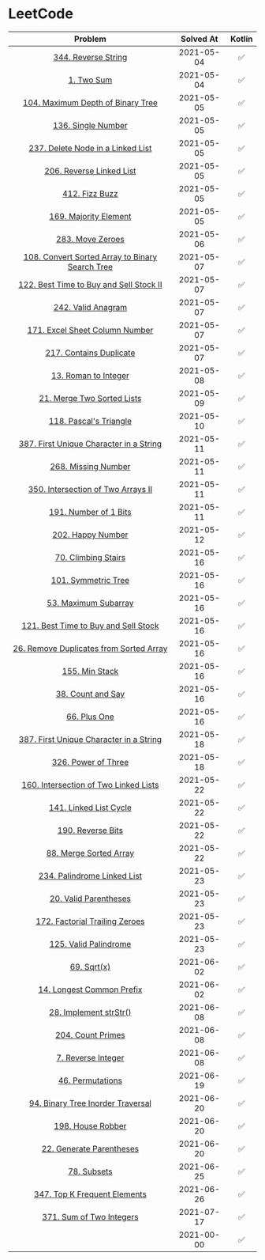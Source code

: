# LeetCode

|                                           Problem                                            | Solved At  | Kotlin |
| :------------------------------------------------------------------------------------------: | :--------: | :----: |
|                    [344. Reverse String](./src/main/kotlin/reverseString)                    | 2021-05-04 |   ✅   |
|                            [1. Two Sum](./src/main/kotlin/twoSum)                            | 2021-05-04 |   ✅   |
|       [104. Maximum Depth of Binary Tree](./src/main/kotlin/maximumDepthOfBinaryTree)        | 2021-05-05 |   ✅   |
|                     [136. Single Number](./src/main/kotlin/singleNumber)                     | 2021-05-05 |   ✅   |
|        [237. Delete Node in a Linked List](./src/main/kotlin/deleteNodeInALinkedList)        | 2021-05-05 |   ✅   |
|               [206. Reverse Linked List](./src/main/kotlin/reverseLinkedList)                | 2021-05-05 |   ✅   |
|                         [412. Fizz Buzz](./src/main/kotlin/fizzBuzz)                         | 2021-05-05 |   ✅   |
|                  [169. Majority Element](./src/main/kotlin/majorityElement)                  | 2021-05-05 |   ✅   |
|                       [283. Move Zeroes](./src/main/kotlin/moveZeroes)                       | 2021-05-06 |   ✅   |
| [108. Convert Sorted Array to Binary Search Tree](./src/main/kotlin/convertSortedArrayToBST) | 2021-05-07 |   ✅   |
|   [122. Best Time to Buy and Sell Stock II](./src/main/kotlin/bestTimeToBuyAndSellStock2)    | 2021-05-07 |   ✅   |
|                     [242. Valid Anagram](./src/main/kotlin/validAnagram)                     | 2021-05-07 |   ✅   |
|          [171. Excel Sheet Column Number](./src/main/kotlin/excelSheetColumnNumber)          | 2021-05-07 |   ✅   |
|                [217. Contains Duplicate](./src/main/kotlin/containsDuplicate)                | 2021-05-07 |   ✅   |
|                   [13. Roman to Integer](./src/main/kotlin/romanToInteger)                   | 2021-05-08 |   ✅   |
|               [21. Merge Two Sorted Lists](./src/main/kotlin/mergeSortedArray)               | 2021-05-09 |   ✅   |
|                 [118. Pascal's Triangle](./src/main/kotlin/pascalsTriangle)                  | 2021-05-10 |   ✅   |
|  [387. First Unique Character in a String](./src/main/kotlin/firstUniqueCharacterInAString)  | 2021-05-11 |   ✅   |
|                    [268. Missing Number](./src/main/kotlin/missingNumber)                    | 2021-05-11 |   ✅   |
|       [350. Intersection of Two Arrays II](./src/main/kotlin/intersectionOfTwoArrays2)       | 2021-05-11 |   ✅   |
|                   [191. Number of 1 Bits](./src/main/kotlin/numberOf1Bits)                   | 2021-05-11 |   ✅   |
|                      [202. Happy Number](./src/main/kotlin/happyNumber)                      | 2021-05-12 |   ✅   |
|                   [70. Climbing Stairs](./src/main/kotlin/climbingStairs)                    | 2021-05-16 |   ✅   |
|                    [101. Symmetric Tree](./src/main/kotlin/symmetricTree)                    | 2021-05-16 |   ✅   |
|                  [53. Maximum Subarray](./src/main/kotlin/maximumSubarray)                   | 2021-05-16 |   ✅   |
|     [121. Best Time to Buy and Sell Stock](./src/main/kotlin/bestTimeToBuyAndSellStock)      | 2021-05-16 |   ✅   |
| [26. Remove Duplicates from Sorted Array](./src/main/kotlin/removeDuplicatesFromSortedArray) | 2021-05-16 |   ✅   |
|                         [155. Min Stack](./src/main/kotlin/minStack)                         | 2021-05-16 |   ✅   |
|                      [38. Count and Say](./src/main/kotlin/countAndSay)                      | 2021-05-16 |   ✅   |
|                          [66. Plus One](./src/main/kotlin/plusOne)                           | 2021-05-16 |   ✅   |
|  [387. First Unique Character in a String](./src/main/kotlin/firstUniqueCharacterInAString)  | 2021-05-18 |   ✅   |
|                    [326. Power of Three](./src/main/kotlin/powerOfThree)                     | 2021-05-18 |   ✅   |
|   [160. Intersection of Two Linked Lists](./src/main/kotlin/intersectionOfTwoLinkedLists)    | 2021-05-22 |   ✅   |
|                 [141. Linked List Cycle](./src/main/kotlin/linkedListCycle)                  | 2021-05-22 |   ✅   |
|                      [190. Reverse Bits](./src/main/kotlin/reverseBits)                      | 2021-05-22 |   ✅   |
|                 [88. Merge Sorted Array](./src/main/kotlin/mergeSortedArray)                 | 2021-05-22 |   ✅   |
|            [234. Palindrome Linked List](./src/main/kotlin/palindromeLinkedList)             | 2021-05-23 |   ✅   |
|                 [20. Valid Parentheses](./src/main/kotlin/validParentheses)                  | 2021-05-23 |   ✅   |
|         [172. Factorial Trailing Zeroes](./src/main/kotlin/factorialTrailingZeroes)          | 2021-05-23 |   ✅   |
|                  [125. Valid Palindrome](./src/main/kotlin/validPalindrome)                  | 2021-05-23 |   ✅   |
|                            [69. Sqrt(x)](./src/main/kotlin/sqrtX)                            | 2021-06-02 |   ✅   |
|              [14. Longest Common Prefix](./src/main/kotlin/longestCommonPrefix)              | 2021-06-02 |   ✅   |
|                 [28. Implement strStr()](./src/main/kotlin/implementStrStr)                  | 2021-06-08 |   ✅   |
|                      [204. Count Primes](./src/main/kotlin/countPrimes)                      | 2021-06-08 |   ✅   |
|                    [7. Reverse Integer](./src/main/kotlin/reverseInteger)                    | 2021-06-08 |   ✅   |
|                      [46. Permutations](./src/main/kotlin/permutations)                      | 2021-06-19 |   ✅   |
|      [94. Binary Tree Inorder Traversal](./src/main/kotlin/binaryTreeInorderTraversal)       | 2021-06-20 |   ✅   |
|                      [198. House Robber](./src/main/kotlin/houseRobber)                      | 2021-06-20 |   ✅   |
|              [22. Generate Parentheses](./src/main/kotlin/generateParentheses)               | 2021-06-20 |   ✅   |
|                           [78. Subsets](./src/main/kotlin/subsets)                           | 2021-06-25 |   ✅   |
|            [347. Top K Frequent Elements](./src/main/kotlin/topKFrequentElements)            | 2021-06-26 |   ✅   |
|                [371. Sum of Two Integers](./src/main/kotlin/sumOfTwoIntegers)                | 2021-07-17 |   ✅   |
|                                    [](./src/main/kotlin)                                     | 2021-00-00 |   ✅   |
